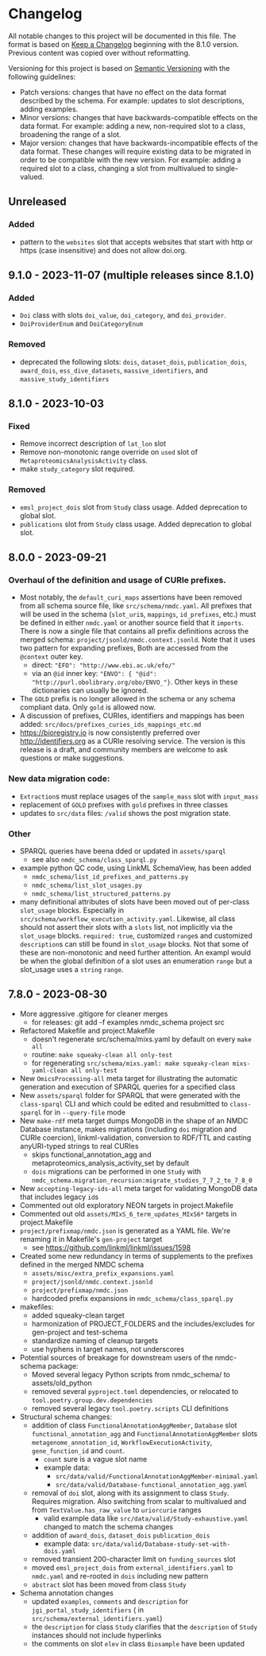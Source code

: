 # Changelog

All notable changes to this project will be documented in this file. The format is based on [Keep a Changelog](https://keepachangelog.com/en/1.1.0/) beginning with the 8.1.0 version. Previous content was copied over without reformatting.

Versioning for this project is based on [Semantic Versioning](https://semver.org/spec/v2.0.0.html) with the following guidelines:

* Patch versions: changes that have no effect on the data format described by the schema. For example: updates to slot descriptions, adding examples.
* Minor versions: changes that have backwards-compatible effects on the data format. For example: adding a new, non-required slot to a class, broadening the range of a slot.
* Major version: changes that have backwards-incompatible effects of the data format. These changes will require existing data to be migrated in order to be compatible with the new version. For example: adding a required slot to a class, changing a slot from multivalued to single-valued.

## Unreleased

### Added
- pattern to the `websites` slot that accepts websites that start with http or https (case insensitive) and does not allow doi.org.

## 9.1.0 - 2023-11-07 (multiple releases since 8.1.0)

### Added
- `Doi` class with slots `doi_value`, `doi_category`, and `doi_provider`.
- `DoiProviderEnum` and `DoiCategoryEnum`

### Removed
- deprecated the following slots: `dois`, `dataset_dois`, `publication_dois`, `award_dois`, `ess_dive_datasets`, `massive_identifiers`, and `massive_study_identifiers`

## 8.1.0 - 2023-10-03

### Fixed

- Remove incorrect description of `lat_lon` slot
- Remove non-monotonic range override on `used` slot of `MetaproteomicsAnalysisActivity` class.
- make `study_category` slot required.

### Removed

- `emsl_project_dois` slot from `Study` class usage. Added deprecation to global slot. 
- `publications` slot from `Study` class usage. Added deprecation to global slot.

## 8.0.0 - 2023-09-21

### Overhaul of the definition and usage of CURIe prefixes. 
- Most notably, the `default_curi_maps` assertions have been 
removed from all schema source file, like `src/schema/nmdc.yaml`. All prefixes that will be used in the schema 
(`slot_uri`s, `mappings`, `id_prefixes`, etc.) must be defined in either `nmdc.yaml` or  another source field that it
`imports`. There is now a single file that contains all prefix definitions across the merged schema: 
`project/jsonld/nmdc.context.jsonld`. Note that it uses two pattern for expanding prefixes, Both are accessed from the
`@context` outer key.
  - direct: `"EFO": "http://www.ebi.ac.uk/efo/"`
  - via an `@id` inner key: `"ENVO": { "@id": "http://purl.obolibrary.org/obo/ENVO_"}`. 
Other keys in these dictionaries can usually be ignored.
- The `GOLD` prefix is no longer allowed in the schema or any schema compliant data. Only `gold` is allowed now.
- A discussion of prefixes, CURIes, identifiers and mappings has been added: `src/docs/prefixes_curies_ids_mappings_etc.md`
- https://bioregistry.io is now consistently preferred over http://identifiers.org as a CURIe resolving service.
The version is this release is a draft, and community members are welcome to ask questions or make suggestions.

### New data migration code:
- `Extraction`s must replace usages of the `sample_mass` slot with `input_mass`
- replacement of `GOLD` prefixes with `gold` prefixes in three classes 
- updates to `src/data` files: `/valid` shows the post migration state.

### Other
- SPARQL queries have beena dded or updated in `assets/sparql`
  - see also  `nmdc_schema/class_sparql.py`
- example python QC code, using LinkML SchemaView, has been added
  - `nmdc_schema/list_id_prefixes_and_patterns.py`
  - `nmdc_schema/list_slot_usages.py`
  - `nmdc_schema/list_structured_patterns.py`
- many definitional attributes of slots have been moved out of per-class `slot_usage` blocks. 
Especially in `src/schema/workflow_execution_activity.yaml`. Likewise, all class should not assert their slots with a
`slots` list, not implicitly via the `slot_usage` blocks. `required: true`, customized `range`s and customized `description`s 
can still be found in `slot_usage` blocks. Not that some of these are non-monotonic and need further attention. 
An exampl would be when the global definition of a slot uses an enumeration `range` but a slot_usage uses a `string` `range`.

## 7.8.0 - 2023-08-30

- More aggressive .gitigore for cleaner merges
    - for releases: git add -f examples nmdc_schema project src
- Refactored Makefile and project.Makefile
    - doesn't regenerate src/schema/mixs.yaml by default on every `make all`
    - routine: `make squeaky-clean all only-test`
    - for regenerating `src/schema/mixs.yaml: make squeaky-clean mixs-yaml-clean all only-test`
- New `OmicsProcessing-all` meta target for illustrating the automatic generation and execution of SPARQL queries for a
  specified class
- New `assets/sparql` folder for SPARQL that were generated with the `class-sparql` CLI and which could be edited and
  resubmitted to `class-sparql` for in `--query-file` mode
- New `make-rdf` meta target dumps MongoDB in the shape of an NMDC Database instance, makes migrations (including `doi`
  migration and CURIe coercion), linkml-validation, conversion to RDF/TTL and casting anyURI-typed strings to real
  CURIes
    - skips functional_annotation_agg and metaproteomics_analysis_activity_set by default
    - `dois` migrations can be performed in one `Study`
      with `nmdc_schema.migration_recursion:migrate_studies_7_7_2_to_7_8_0`
- New `accepting-legacy-ids-all` meta target for validating MongoDB data that includes legacy `id`s
- Commented out old exploratory NEON targets in project.Makefile
- Commented out old `assets/MIxS_6_term_updates_MIxS6*` targets in project.Makefile
- `project/prefixmap/nmdc.json` is generated as a YAML file. We're renaming it in Makefile's `gen-project` target
    - see https://github.com/linkml/linkml/issues/1598
- Created some new redundancy in terms of supplements to the prefixes defined in the merged NMDC schema
    - `assets/misc/extra_prefix_expansions.yaml`
    - `project/jsonld/nmdc.context.jsonld`
    - `project/prefixmap/nmdc.json`
    - hardcoded prefix expansions in `nmdc_schema/class_sparql.py`
- makefiles:
    - added squeaky-clean target
    - harmonization of PROJECT_FOLDERS and the includes/excludes for gen-project and test-schema
    - standardize naming of cleanup targets
    - use hyphens in target names, not underscores
- Potential sources of breakage for downstream users of the nmdc-schema package:
    - Moved several legacy Python scripts from nmdc_schema/ to assets/old_python
    - removed several `pyproject.toml` dependencies, or relocated to `tool.poetry.group.dev.dependencies`
    - removed several legacy `tool.poetry.scripts` CLI definitions
- Structural schema changes:
    - addition of class `FunctionalAnnotationAggMember`, `Database` slot `functional_annotation_agg`
      and `FunctionalAnnotationAggMember`
      slots `metagenome_annotation_id`, `WorkflowExecutionActivity`, `gene_function_id` and `count`.
        - `count` sure is a vague slot name
        - example data:
            - `src/data/valid/FunctionalAnnotationAggMember-minimal.yaml`
            - `src/data/valid/Database-functional_annotation_agg.yaml`
    - removal of `doi` slot, along with its assignment to class `Study`. Requires migration. Also switching from scalar
      to multivalued and from `TextValue.has_raw_value` to `uriorcurie` ranges
        - valid example data like `src/data/valid/Study-exhaustive.yaml` changed to match the schema changes
    - addition of `award_dois`, `dataset_dois` `publication_dois`
        - example data: `src/data/valid/Database-study-set-with-dois.yaml`
    - removed transient 200-character limit on `funding_sources` slot
    - moved `emsl_project_dois` from `external_identifiers.yaml` to `nmdc.yaml` and re-rooted in `dois` including new
      pattern
    - `abstract` slot has been moved from class `Study`
- Schema annotation changes
    - updated `examples`, `comments` and `description` for `jgi_portal_study_identifiers` (
      in `src/schema/external_identifiers.yaml`)
    - the `description` for class `Study` clarifies that the `description` of `Study` instances should not include
      hyperlinks
    - the comments on slot `elev` in class `Biosample` have been updated
